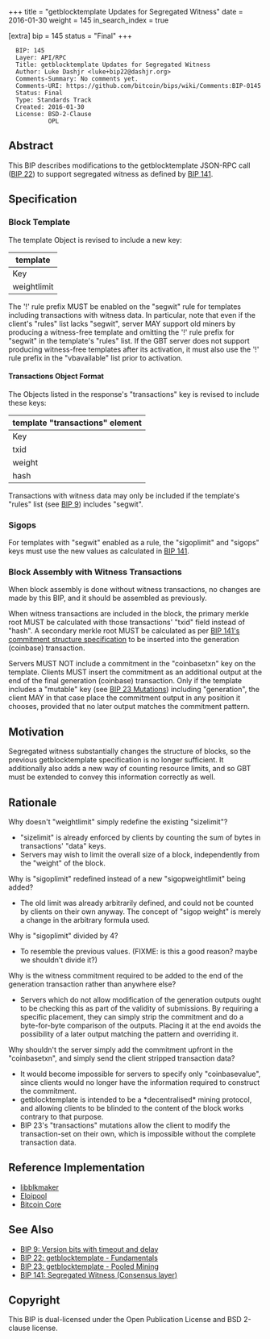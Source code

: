 +++
title = "getblocktemplate Updates for Segregated Witness"
date = 2016-01-30
weight = 145
in_search_index = true

[extra]
bip = 145
status = "Final"
+++

      BIP: 145
      Layer: API/RPC
      Title: getblocktemplate Updates for Segregated Witness
      Author: Luke Dashjr <luke+bip22@dashjr.org>
      Comments-Summary: No comments yet.
      Comments-URI: https://github.com/bitcoin/bips/wiki/Comments:BIP-0145
      Status: Final
      Type: Standards Track
      Created: 2016-01-30
      License: BSD-2-Clause
               OPL

## Abstract

This BIP describes modifications to the getblocktemplate JSON-RPC call
([BIP 22](bip-0022.mediawiki "wikilink")) to support segregated witness
as defined by [BIP 141](bip-0141.mediawiki "wikilink").

## Specification

### Block Template

The template Object is revised to include a new key:

| template    |
|-------------|
| Key         |
| weightlimit |

The \'!\' rule prefix MUST be enabled on the \"segwit\" rule for
templates including transactions with witness data. In particular, note
that even if the client\'s \"rules\" list lacks \"segwit\", server MAY
support old miners by producing a witness-free template and omitting the
\'!\' rule prefix for \"segwit\" in the template\'s \"rules\" list. If
the GBT server does not support producing witness-free templates after
its activation, it must also use the \'!\' rule prefix in the
\"vbavailable\" list prior to activation.

#### Transactions Object Format

The Objects listed in the response\'s \"transactions\" key is revised to
include these keys:

| template \"transactions\" element |
|-----------------------------------|
| Key                               |
| txid                              |
| weight                            |
| hash                              |

Transactions with witness data may only be included if the template\'s
\"rules\" list (see [BIP
9](bip-0009.mediawiki#getblocktemplate_changes "wikilink")) includes
\"segwit\".

### Sigops

For templates with \"segwit\" enabled as a rule, the \"sigoplimit\" and
\"sigops\" keys must use the new values as calculated in [BIP
141](bip-0141.mediawiki#Sigops "wikilink").

### Block Assembly with Witness Transactions

When block assembly is done without witness transactions, no changes are
made by this BIP, and it should be assembled as previously.

When witness transactions are included in the block, the primary merkle
root MUST be calculated with those transactions\' \"txid\" field instead
of \"hash\". A secondary merkle root MUST be calculated as per [BIP
141\'s commitment structure
specification](bip-0141.mediawiki#Commitment_structure "wikilink") to be
inserted into the generation (coinbase) transaction.

Servers MUST NOT include a commitment in the \"coinbasetxn\" key on the
template. Clients MUST insert the commitment as an additional output at
the end of the final generation (coinbase) transaction. Only if the
template includes a \"mutable\" key (see [BIP 23
Mutations](bip-0023.mediawiki#Mutations "wikilink")) including
\"generation\", the client MAY in that case place the commitment output
in any position it chooses, provided that no later output matches the
commitment pattern.

## Motivation

Segregated witness substantially changes the structure of blocks, so the
previous getblocktemplate specification is no longer sufficient. It
additionally also adds a new way of counting resource limits, and so GBT
must be extended to convey this information correctly as well.

## Rationale

Why doesn\'t \"weightlimit\" simply redefine the existing \"sizelimit\"?

-   \"sizelimit\" is already enforced by clients by counting the sum of
    bytes in transactions\' \"data\" keys.
-   Servers may wish to limit the overall size of a block, independently
    from the \"weight\" of the block.

Why is \"sigoplimit\" redefined instead of a new \"sigopweightlimit\"
being added?

-   The old limit was already arbitrarily defined, and could not be
    counted by clients on their own anyway. The concept of \"sigop
    weight\" is merely a change in the arbitrary formula used.

Why is \"sigoplimit\" divided by 4?

-   To resemble the previous values. (FIXME: is this a good reason?
    maybe we shouldn\'t divide it?)

Why is the witness commitment required to be added to the end of the
generation transaction rather than anywhere else?

-   Servers which do not allow modification of the generation outputs
    ought to be checking this as part of the validity of submissions. By
    requiring a specific placement, they can simply strip the commitment
    and do a byte-for-byte comparison of the outputs. Placing it at the
    end avoids the possibility of a later output matching the pattern
    and overriding it.

Why shouldn\'t the server simply add the commitment upfront in the
\"coinbasetxn\", and simply send the client stripped transaction data?

-   It would become impossible for servers to specify only
    \"coinbasevalue\", since clients would no longer have the
    information required to construct the commitment.
-   getblocktemplate is intended to be a \*decentralised\* mining
    protocol, and allowing clients to be blinded to the content of the
    block works contrary to that purpose.
-   BIP 23\'s \"transactions\" mutations allow the client to modify the
    transaction-set on their own, which is impossible without the
    complete transaction data.

## Reference Implementation

-   [libblkmaker](https://github.com/bitcoin/libblkmaker/tree/segwit)
-   [Eloipool](https://github.com/luke-jr/eloipool/tree/segwit)
-   [Bitcoin Core](https://github.com/bitcoin/bitcoin/pull/7404/files)

## See Also

-   [BIP 9: Version bits with timeout and
    delay](bip-0009.mediawiki "wikilink")
-   [BIP 22: getblocktemplate -
    Fundamentals](bip-0022.mediawiki "wikilink")
-   [BIP 23: getblocktemplate - Pooled
    Mining](bip-0023.mediawiki "wikilink")
-   [BIP 141: Segregated Witness (Consensus
    layer)](bip-0141.mediawiki "wikilink")

## Copyright

This BIP is dual-licensed under the Open Publication License and BSD
2-clause license.
